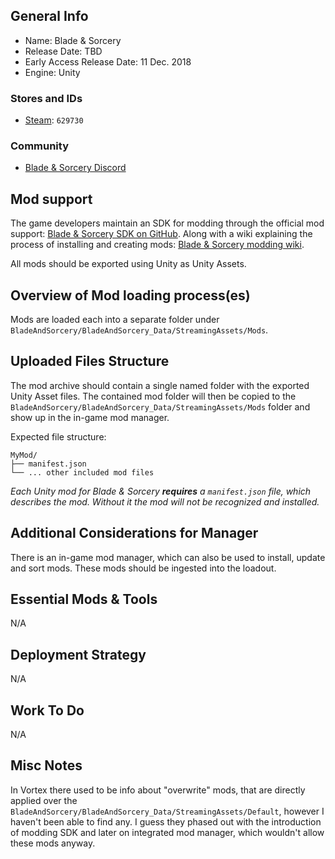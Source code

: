 ﻿## General Info

- Name: Blade & Sorcery
- Release Date: TBD
- Early Access Release Date: 11 Dec. 2018
- Engine: Unity

### Stores and IDs

- [Steam](https://store.steampowered.com/app/629730/Blade_and_Sorcery/): `629730`

### Community

- [Blade & Sorcery Discord](https://discord.com/invite/bladeandsorcery)

## Mod support

The game developers maintain an SDK for modding through the official mod support: [Blade & Sorcery SDK on GitHub](https://github.com/KospY/BasSDK).
Along with a wiki explaining the process of installing and creating mods: [Blade & Sorcery modding wiki](https://kospy.github.io/BasSDK).

All mods should be exported using Unity as Unity Assets.

## Overview of Mod loading process(es)

Mods are loaded each into a separate folder under `BladeAndSorcery/BladeAndSorcery_Data/StreamingAssets/Mods`.

## Uploaded Files Structure

The mod archive should contain a single named folder with the exported Unity Asset files.
The contained mod folder will then be copied to the `BladeAndSorcery/BladeAndSorcery_Data/StreamingAssets/Mods` folder and show up in the in-game mod manager.

Expected file structure:
```
MyMod/
├── manifest.json
└── ... other included mod files
```
*Each Unity mod for Blade & Sorcery **requires** a `manifest.json` file, which describes the mod. Without it the mod will not be recognized and installed.*

## Additional Considerations for Manager

There is an in-game mod manager, which can also be used to install, update and sort mods. These mods should be ingested into the loadout.

## Essential Mods & Tools

N/A

## Deployment Strategy

N/A

## Work To Do

N/A

## Misc Notes

In Vortex there used to be info about "overwrite" mods, that are directly applied over the `BladeAndSorcery/BladeAndSorcery_Data/StreamingAssets/Default`, however I haven't been able to find any. I guess they phased out with the introduction of modding SDK and later on integrated mod manager, which wouldn't allow these mods anyway.
